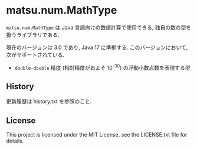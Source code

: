 # matsu.num.MathType
`matsu.num.MathType` は Java 言語向けの数値計算で使用できる, 
独自の数の型を扱うライブラリである.

現在のバージョンは 3.0 であり, Java 17 に準拠する.
このバージョンにおいて, 次がサポートされている.

- `double-double` 精度 (相対精度がおよそ 10<sup>-30</sup>) の浮動小数点数を表現する型

## History
更新履歴は history.txt を参照のこと.

## License
This project is licensed under the MIT License, see the LICENSE.txt file for details.
